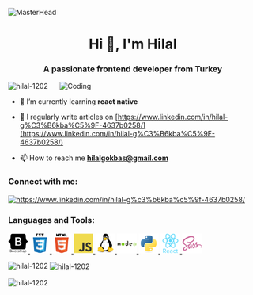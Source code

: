 ![MasterHead](https://octodex.github.com/images/yogitocat.png)
<h1 align="center">Hi 👋, I'm Hilal</h1>
<h3 align="center">A passionate frontend developer from Turkey</h3>
<img align="right" alt="Coding" width="400" src="https://user-images.githubusercontent.com/19292210/88347096-c067a980-ccfe-11ea-8a06-bdaf552fee06.gif">

<p align="left"> <img src="https://komarev.com/ghpvc/?username=hilal-1202&label=Profile%20views&color=0e75b6&style=flat" alt="hilal-1202" /> </p>

- 🌱 I’m currently learning **react native**

- 📝 I regularly write articles on [https://www.linkedin.com/in/hilal-g%C3%B6kba%C5%9F-4637b0258/](https://www.linkedin.com/in/hilal-g%C3%B6kba%C5%9F-4637b0258/)

- 📫 How to reach me **hilalgokbas@gmail.com**

<h3 align="left">Connect with me:</h3>
<p align="left">
<a href="https://linkedin.com/in/https://www.linkedin.com/in/hilal-g%c3%b6kba%c5%9f-4637b0258/" target="blank"><img align="center" src="https://raw.githubusercontent.com/rahuldkjain/github-profile-readme-generator/master/src/images/icons/Social/linked-in-alt.svg" alt="https://www.linkedin.com/in/hilal-g%c3%b6kba%c5%9f-4637b0258/" height="30" width="40" /></a>
</p>

<h3 align="left">Languages and Tools:</h3>
<p align="left"> <a href="https://getbootstrap.com" target="_blank" rel="noreferrer"> <img src="https://raw.githubusercontent.com/devicons/devicon/master/icons/bootstrap/bootstrap-plain-wordmark.svg" alt="bootstrap" width="40" height="40"/> </a> <a href="https://www.w3schools.com/css/" target="_blank" rel="noreferrer"> <img src="https://raw.githubusercontent.com/devicons/devicon/master/icons/css3/css3-original-wordmark.svg" alt="css3" width="40" height="40"/> </a> <a href="https://www.w3.org/html/" target="_blank" rel="noreferrer"> <img src="https://raw.githubusercontent.com/devicons/devicon/master/icons/html5/html5-original-wordmark.svg" alt="html5" width="40" height="40"/> </a> <a href="https://developer.mozilla.org/en-US/docs/Web/JavaScript" target="_blank" rel="noreferrer"> <img src="https://raw.githubusercontent.com/devicons/devicon/master/icons/javascript/javascript-original.svg" alt="javascript" width="40" height="40"/> </a> <a href="https://www.linux.org/" target="_blank" rel="noreferrer"> <img src="https://raw.githubusercontent.com/devicons/devicon/master/icons/linux/linux-original.svg" alt="linux" width="40" height="40"/> </a> <a href="https://nodejs.org" target="_blank" rel="noreferrer"> <img src="https://raw.githubusercontent.com/devicons/devicon/master/icons/nodejs/nodejs-original-wordmark.svg" alt="nodejs" width="40" height="40"/> </a> <a href="https://www.python.org" target="_blank" rel="noreferrer"> <img src="https://raw.githubusercontent.com/devicons/devicon/master/icons/python/python-original.svg" alt="python" width="40" height="40"/> </a> <a href="https://reactjs.org/" target="_blank" rel="noreferrer"> <img src="https://raw.githubusercontent.com/devicons/devicon/master/icons/react/react-original-wordmark.svg" alt="react" width="40" height="40"/> </a> <a href="https://sass-lang.com" target="_blank" rel="noreferrer"> <img src="https://raw.githubusercontent.com/devicons/devicon/master/icons/sass/sass-original.svg" alt="sass" width="40" height="40"/> </a> </p>

<p><img align="left" src="https://github-readme-stats.vercel.app/api/top-langs?username=hilal-1202&show_icons=true&locale=en&layout=compact" alt="hilal-1202" /></p>

<p>&nbsp;<img align="center" src="https://github-readme-stats.vercel.app/api?username=hilal-1202&show_icons=true&locale=en" alt="hilal-1202" /></p>

<p><img align="center" src="https://github-readme-streak-stats.herokuapp.com/?user=hilal-1202&" alt="hilal-1202" /></p>


